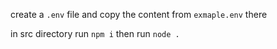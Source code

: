 create a `.env` file and copy the content from `exmaple.env` there

in src directory run `npm i`
then run `node .`
